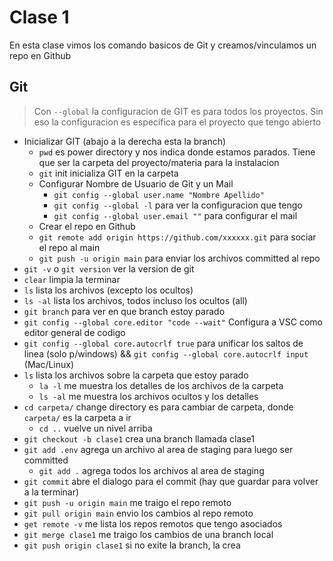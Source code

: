 # Clase 1
En esta clase vimos los comando basicos de Git y creamos/vinculamos un repo en Github

## Git
> Con `--global` la configuracion de GIT es para todos los proyectos. Sin eso la configuracion es específica para el proyecto que tengo abierto
* Inicializar GIT (abajo a la derecha esta la branch)
    * `pwd` es power directory y nos indica donde estamos parados. Tiene que ser la carpeta del proyecto/materia para la instalacion
    * `git` init inicializa GIT en la carpeta
    * Configurar Nombre de Usuario de Git y un Mail
        * `git config --global user.name "Nombre Apellido"`
        * `git config --global -l` para ver la configuracion que tengo
        * `git config --global user.email ""` para configurar el mail
    * Crear el repo en Github 
    * `git remote add origin https://github.com/xxxxxx.git` para sociar el repo al main
    * `git push -u origin main` para enviar los archivos committed al repo
* `git -v` o `git version` ver la version de git
* `clear` limpia la terminar
* `ls` lista los archivos (excepto los ocultos)
* `ls -al` lista los archivos, todos incluso los ocultos (all)
* `git branch` para ver en que branch estoy parado
*  `git config --global core.editor "code --wait"` Configura a VSC como editor general de codigo
* `git config --global core.autocrlf true` para unificar los saltos de linea (solo p/windows) && `git config --global core.autocrlf input` (Mac/Linux)
* `ls` lista los archivos sobre la carpeta que estoy parado
    * `la -l` me muestra los detalles de los archivos de la carpeta
    * `ls -al` me muestra los archivos ocultos y los detalles
* `cd carpeta/` change directory es para cambiar de carpeta, donde `carpeta/` es la carpeta a ir
    * `cd ..` vuelve un nivel arriba
* `git checkout -b clase1` crea una branch llamada clase1
* `git add .env` agrega un archivo al area de staging para luego ser committed
    * `git add .` agrega todos los archivos al area de staging
* `git commit` abre el dialogo para el commit (hay que guardar para volver a la terminar)
* `git push -u origin main` me traigo el repo remoto
* `git pull origin main` envio los cambios al repo remoto
* `get remote -v` me lista los repos remotos que tengo asociados
* `git merge clase1` me traigo los cambios de una branch local
* `git push origin clase1` si no exite la branch, la crea
